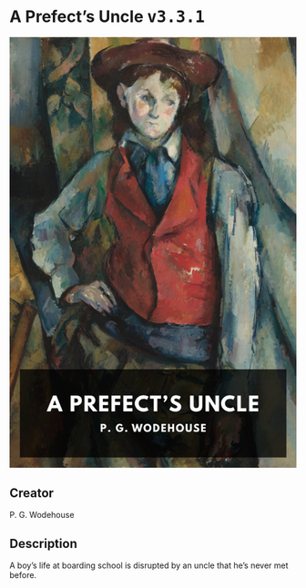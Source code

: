 
# A Prefect’s Uncle <kbd>v3.3.1</kbd>

<center>
  <img src="./cover-1024.jpg"/>
</center>

## Creator
P. G. Wodehouse

## Description
A boy’s life at boarding school is disrupted by an uncle that he’s never met before.
